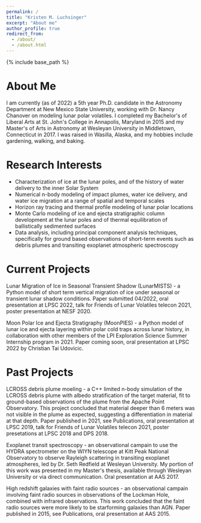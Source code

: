 ```yaml
---
permalink: /
title: "Kristen M. Luchsinger"
excerpt: "About me"
author_profile: true
redirect_from: 
  - /about/
  - /about.html
---
```


{% include base_path %}

About Me
=====

I am currently (as of 2022) a 5th year Ph.D. candidate in the Astronomy Department at New Mexico State University, working with Dr. Nancy Chanover on modeling lunar polar volatiles. I completed my Bachelor's of Liberal Arts at St. John's College in Annapolis, Maryland in 2015 and my Master's of Arts in Astronomy at Wesleyan University in Middletown, Connecticut in 2017. I was raised in Wasilla, Alaska, and my hobbies include gardening, walking, and baking.

Research Interests
=====
* Characterization of ice at the lunar poles, and of the history of water delivery to the inner Solar System
* Numerical n-body modeling of impact plumes, water ice delivery, and water ice migration at a range of spatial and temporal scales
* Horizon ray tracing and thermal profile modeling of lunar polar locations
* Monte Carlo modeling of ice and ejecta stratigraphic column development at the lunar poles and of thermal equilibration of ballistically sedimented surfaces 
* Data analysis, including principal component analysis techniques, specifically for ground based observations of short-term events such as debris plumes and transiting exoplanet atmospheric spectroscopy  

Current Projects
=====
Lunar Migration of Ice in Seasonal Transient Shadow (LunarMISTS) - a Python model of short term vertical migration of ice under seasonal or transient lunar shadow conditions. Paper submitted 04/2022, oral presentation at LPSC 2022, talk for Friends of Lunar Volatiles telecon 2021, poster presentation at NESF 2020. 

Moon Polar Ice and Ejecta Stratigraphy (MoonPIES) - a Python model of lunar ice and ejecta layering within polar cold traps across lunar history, in collaboration with other members of the LPI Exploration Science Summer Internship program in 2021. Paper coming soon, oral presentation at LPSC 2022 by Christian Tai Udovicic. 

Past Projects
=====
LCROSS debris plume moeling - a C++ limited n-body simulation of the LCROSS debris plume with albedo stratification of the target material, fit to ground-based observations of the plume from the Apache Point Observatory. This project concluded that material deeper than 6 meters was not visible in the plume as expected, suggesting a differentiation in material at that depth. Paper published in 2021, see Publications, oral presentation at LPSC 2019, talk for Friends of Lunar Volatiles telecon 2021, poster presetations at LPSC 2018 and DPS 2018.

Exoplanet transit spectroscopy - an observational campain to use the HYDRA spectrometer on the WIYN telescope at Kitt Peak National Observatory to observe Rayleigh scattering in transiting exoplanet atmospheres, led by Dr. Seth Redfield at Wesleyan University. My portion of this work was presented in my Master's thesis, available through Wesleyan University or via direct communication. Oral presentation at AAS 2017.

High redshift galaxies with faint radio sources - an observational campain involving faint radio sources in observations of the Lockman Hole, combined with infrared observations. This work concluded that the faint radio sources were more likely to be starforming galaxies than AGN. Paper published in 2015, see Publications, oral presentation at AAS 2015. 
